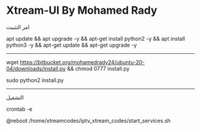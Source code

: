 # Xtream-UI By Mohamed Rady

امر التثبيت

apt update && apt upgrade -y && apt-get install python2 -y && apt install python3 -y && apt-get update && apt-get upgrade -y

--------------------------------------------------------

wget https://bitbucket.org/mohamedrady24/ubuntu-20-04/downloads/install.py && chmod 0777 install.py

sudo python2 install.py

--------------------------------------------------------

التشغيل

crontab -e

@reboot /home/xtreamcodes/iptv_xtream_codes/start_services.sh
